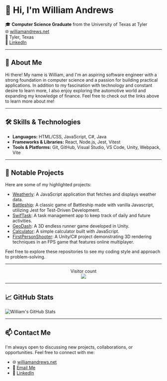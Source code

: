 # 👋 Hi, I'm William Andrews

🎓 **Computer Science Graduate** from the University of Texas at Tyler  
🌐 [williamandrews.net](https://williamandrews.net)  
📍 Tyler, Texas  
🔗 [LinkedIn](https://www.linkedin.com/in/william-cs)

---

## 🚀 About Me

Hi there! My name is William, and I'm an aspiring software engineer with a strong foundation in computer science and a passion for building practical applications. In addition to my fascination with technology and constant desire to learn more, I also enjoy exploring the automotive world and expanding my knowledge of finance. Feel free to check out the links above to learn more about me!

---

## 🛠️ Skills & Technologies

- **Languages:** HTML/CSS, JavaScript, C#, Java
- **Frameworks & Libraries:** React, Node.js, Jest, Vitest
- **Tools & Platforms:** Git, GitHub, Visual Studio, VS Code, Unity, Webpack, Vite

---

## 📂 Notable Projects

Here are some of my highlighted projects:

- [Weatherly](https://github.com/williamandrews2/WeatherApp): A JavaScript application that fetches and displays weather data.
- [Battleship](https://github.com/williamandrews2/Battleship): A classic game of Battleship made with vanilla Javascript, utilizing Jest for Test-Driven Development.
- [SwifTask](https://github.com/williamandrews2/TodoList): A task management app to keep track of daily and future activities.
- [GeoDash](https://github.com/williamandrews2/EndlessRunner): A 3D endless runner game developed in Unity.
- [Calculator](https://github.com/williamandrews2/calculator): A simple calculator built with JavaScript.
- [FirstPersonShooter](https://github.com/williamandrews2/FirstPersonShooter): A Unity/C# project demonstrating 3D rendering techniques in an FPS game that features online multiplayer.

Feel free to explore these repositories to see my coding style and approach to problem-solving.

---

<p align="center"> 
  Visitor count<br>
  <img src="https://profile-counter.glitch.me/williamandrews2/count.svg" />
</p>

---

## 📈 GitHub Stats

![William's GitHub Stats](https://github-readme-stats.vercel.app/api?username=williamandrews2&show_icons=true&theme=radical)

---

## 📫 Contact Me

I'm always open to discussing new projects, collaborations, or opportunities. Feel free to connect with me:

- 🌐 [williamandrews.net](https://williamandrews.net)
- 📧 [Email Me](mailto:william@williamandrews.net)
- 🔗 [LinkedIn](https://www.linkedin.com/in/william-cs)




<!--
**williamandrews2/williamandrews2** is a ✨ _special_ ✨ repository because its `README.md` (this file) appears on your GitHub profile.

Here are some ideas to get you started:

- 🔭 I’m currently working on ...
- 🌱 I’m currently learning ...
- 👯 I’m looking to collaborate on ...
- 🤔 I’m looking for help with ...
- 💬 Ask me about ...
- 📫 How to reach me: ...
- 😄 Pronouns: ...
- ⚡ Fun fact: ...
-->
